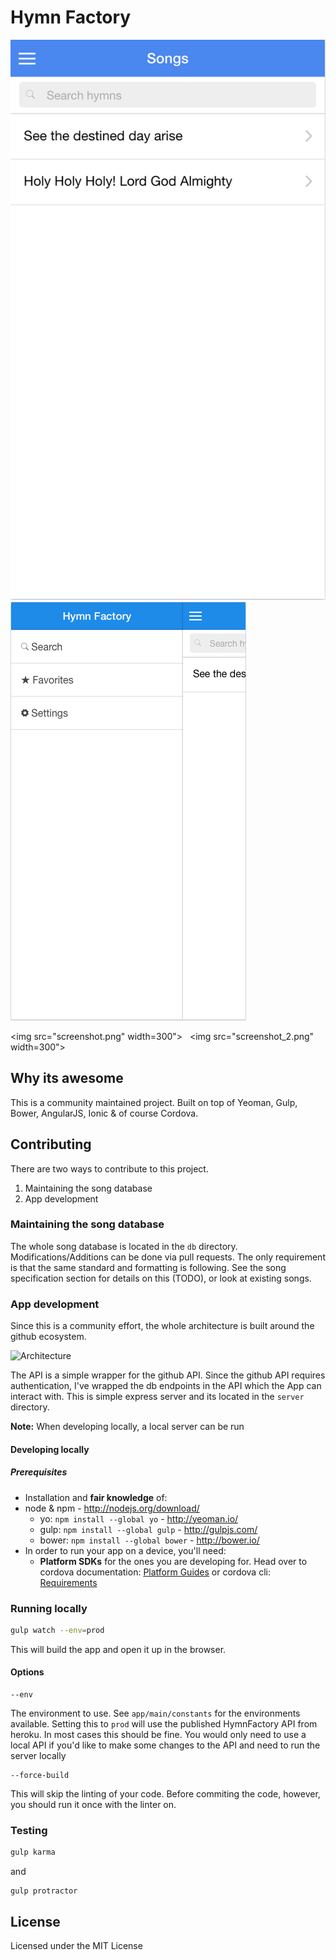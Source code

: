# Hymn Factory
![](screenshot.png)
![](screenshot_2.png)

<img src="screenshot.png" width=300"> &nbsp;
<img src="screenshot_2.png" width=300">

## Why its awesome
This is a community maintained project. Built on top of Yeoman, Gulp, Bower, AngularJS, Ionic & of course Cordova.

## Contributing
There are two ways to contribute to this project.
  1. Maintaining the song database 
  2. App development
  
### Maintaining the song database
The whole song database is located in the `db` directory. Modifications/Additions can be done via pull requests. The only requirement is that the same standard and formatting is following. See the song specification section for details on this (TODO), or look at existing songs.

### App development
Since this is a community effort, the whole architecture is built around the github ecosystem. 

![Architecture](https://www.lucidchart.com/publicSegments/view/1d6383c0-8324-43a3-ba83-e07922cf47b3/image.png)
    
The API is a simple wrapper for the github API. Since the github API requires authentication, I've wrapped the db endpoints in the API which the App can interact with. This is simple express server and its located in the `server` directory.

**Note:** When developing locally, a local server can be run

#### Developing locally

##### Prerequisites
- Installation and **fair knowledge** of:
- node & npm - http://nodejs.org/download/
  - yo: `npm install --global yo` - http://yeoman.io/
  - gulp: `npm install --global gulp` - http://gulpjs.com/
  - bower: `npm install --global bower` - http://bower.io/
- In order to run your app on a device, you'll need:
  - **Platform SDKs** for the ones you are developing for. Head over to cordova documentation: [Platform Guides](http://cordova.apache.org/docs/en/edge/guide/platforms/index.html) or cordova cli: [Requirements](https://github.com/apache/cordova-cli/#requirements)

### Running locally

```sh
gulp watch --env=prod
```

This will build the app and open it up in the browser.

#### Options
```
--env
```

The environment to use. See `app/main/constants` for the environments available. Setting this to `prod` will use the published HymnFactory API from heroku. In most cases this should be fine. You would only need to use a local API if you'd like to make some changes to the API and need to run the server locally

```
--force-build
```

This will skip the linting of your code. Before commiting the code, however, you should run it once with the linter on.

### Testing
```sh
gulp karma
```

and 

```
gulp protractor
```

## License
Licensed under the MIT License
